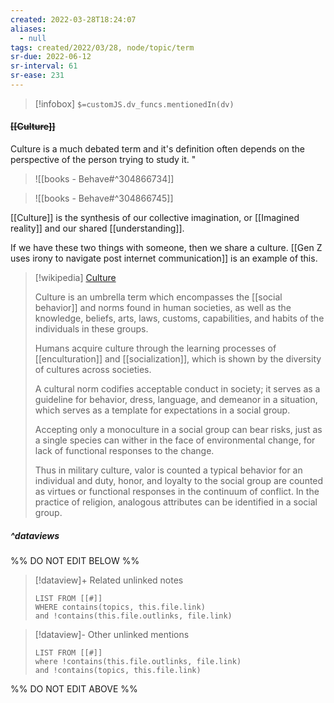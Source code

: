 ```yaml
---
created: 2022-03-28T18:24:07 
aliases:
  - null
tags: created/2022/03/28, node/topic/term
sr-due: 2022-06-12
sr-interval: 61
sr-ease: 231
---
```

> [!infobox]
`$=customJS.dv_funcs.mentionedIn(dv)`

#### <s class="topic-title">[[Culture]]</s>

Culture is a much debated term and it's definition often depends on the perspective of the person trying to study it.
"

> ![[books - Behave#^304866734]]

> ![[books - Behave#^304866745]]

[[Culture]] is the synthesis of our collective imagination, or [[Imagined reality]] and our shared [[understanding]].

If we have these two things with someone, then we share a culture. 
[[Gen Z uses irony to navigate post internet communication]] is an example of this.

> [!wikipedia] [Culture](https://en.wikipedia.org/wiki/Culture)
> 
> Culture is an umbrella term which encompasses the [[social behavior]] and norms found in human societies, as well as the knowledge, beliefs, arts, laws, customs, capabilities, and habits of the individuals in these groups.
> 
> Humans acquire culture through the learning processes of [[enculturation]] and [[socialization]], which is shown by the diversity of cultures across societies.
> 
> A cultural norm codifies acceptable conduct in society; it serves as a guideline for behavior, dress, language, and demeanor in a situation, which serves as a template for expectations in a social group.
> 
> Accepting only a monoculture in a social group can bear risks, just as a single species can wither in the face of environmental change, for lack of functional responses to the change. 
> 
> Thus in military culture, valor is counted a typical behavior for an individual and duty, honor, and loyalty to the social group are counted as virtues or functional responses in the continuum of conflict. In the practice of religion, analogous attributes can be identified in a social group.
>

##### ^dataviews

%% DO NOT EDIT BELOW %%
> [!dataview]+ Related unlinked notes
> ```dataview
> LIST FROM [[#]]
> WHERE contains(topics, this.file.link)
> and !contains(this.file.outlinks, file.link)
> ```
 
> [!dataview]- Other unlinked mentions
> ```dataview
> LIST FROM [[#]]
> where !contains(this.file.outlinks, file.link)
> and !contains(topics, this.file.link)
> ```

%% DO NOT EDIT ABOVE %%

